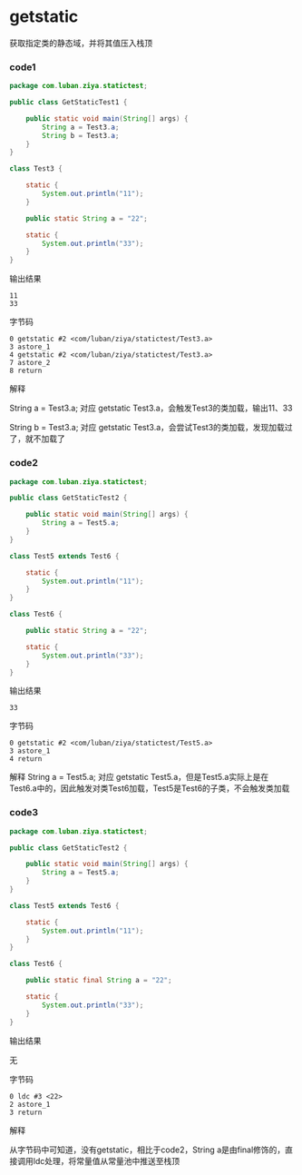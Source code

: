 # getstatic

获取指定类的静态域，并将其值压入栈顶

### code1

```java
package com.luban.ziya.statictest;

public class GetStaticTest1 {

    public static void main(String[] args) {
        String a = Test3.a;
        String b = Test3.a;
    }
}

class Test3 {

    static {
        System.out.println("11");
    }

    public static String a = "22";

    static {
        System.out.println("33");
    }
}
```

输出结果
```
11
33
```

字节码
```
0 getstatic #2 <com/luban/ziya/statictest/Test3.a>
3 astore_1
4 getstatic #2 <com/luban/ziya/statictest/Test3.a>
7 astore_2
8 return
```

解释

String a = Test3.a; 对应 getstatic Test3.a，会触发Test3的类加载，输出11、33

String b = Test3.a; 对应 getstatic Test3.a，会尝试Test3的类加载，发现加载过了，就不加载了

### code2

```java
package com.luban.ziya.statictest;

public class GetStaticTest2 {

    public static void main(String[] args) {
        String a = Test5.a;
    }
}

class Test5 extends Test6 {

    static {
        System.out.println("11");
    }
}

class Test6 {

    public static String a = "22";

    static {
        System.out.println("33");
    }
}
```

输出结果
```
33
```

字节码
```
0 getstatic #2 <com/luban/ziya/statictest/Test5.a>
3 astore_1
4 return
```

解释
String a = Test5.a; 对应 getstatic Test5.a，但是Test5.a实际上是在Test6.a中的，因此触发对类Test6加载，Test5是Test6的子类，不会触发类加载

### code3

```java
package com.luban.ziya.statictest;

public class GetStaticTest2 {

    public static void main(String[] args) {
        String a = Test5.a;
    }
}

class Test5 extends Test6 {

    static {
        System.out.println("11");
    }
}

class Test6 {

    public static final String a = "22";

    static {
        System.out.println("33");
    }
}
```

输出结果

无

字节码
```
0 ldc #3 <22>
2 astore_1
3 return
```

解释

从字节码中可知道，没有getstatic，相比于code2，String a是由final修饰的，直接调用ldc处理，将常量值从常量池中推送至栈顶
